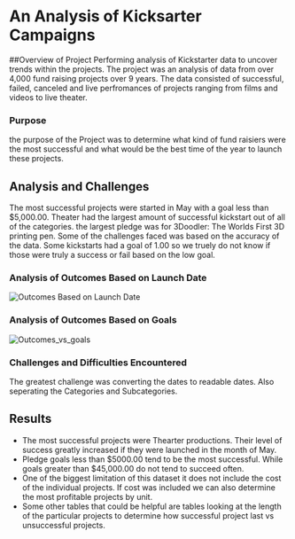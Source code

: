 # An Analysis of Kicksarter Campaigns

##Overview of Project
Performing analysis of Kickstarter data to uncover trends within the projects. The project was an analysis of data from over 4,000 fund raising projects over 9 years. The data consisted of successful, failed, canceled and live perfromances of projects ranging from films and videos to live theater. 

### Purpose
the purpose of the Project was to determine what kind of fund raisiers were the most successful and what would be the best time of the year to launch these projects. 

## Analysis and Challenges
The most successful projects were started in May with a goal less than $5,000.00.  Theater had the largest amount of successful kickstart out of all of the categories. the largest pledge was for 3Doodler: The Worlds First 3D printing pen. Some of the challenges faced was based on the accuracy of the data. Some kickstarts had a goal of 1.00 so we truely do not know if those were truly a success or fail based on the low goal.  

### Analysis of Outcomes Based on Launch Date
![Outcomes Based on Launch Date](https://user-images.githubusercontent.com/94803292/147899911-dd977aa1-ff3d-44f5-9aea-3441da84c3a8.png)

### Analysis of Outcomes Based on Goals
![Outcomes_vs_goals](https://user-images.githubusercontent.com/94803292/147899949-2defd080-7654-4e94-a4e4-43ed8a9ae564.png)

### Challenges and Difficulties Encountered
The greatest challenge was converting the dates to readable dates. Also seperating the Categories and Subcategories.  

## Results
- The most successful projects were Thearter productions.  Their level of success greatly increased if they were launched in the month of May. 
- Pledge goals less than $5000.00 tend to be the most successful.  While goals greater than $45,000.00 do not tend to succeed often.
- One of the biggest limitation of this dataset it does not include the cost of the individual projects.  If cost was included we can also determine the most profitable projects by unit.  
- Some other tables that could be helpful are tables looking at the length of the particular projects to determine how successful project last vs unsuccessful projects.  
